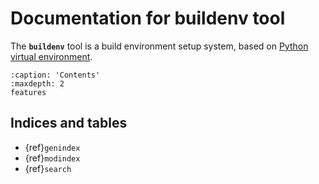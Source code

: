 # Documentation for buildenv tool

The **`buildenv`** tool is a build environment setup system, based on [Python virtual environment](https://docs.python.org/3/library/venv.html).

```{toctree}
:caption: 'Contents'
:maxdepth: 2
features
```

## Indices and tables

- {ref}`genindex`
- {ref}`modindex`
- {ref}`search`

